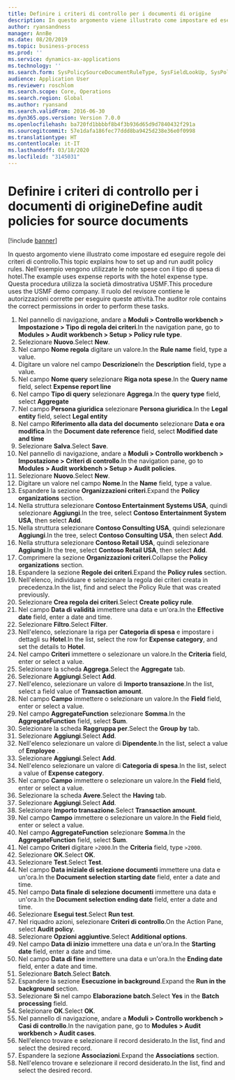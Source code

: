 ```yaml
---
title: Definire i criteri di controllo per i documenti di origine
description: In questo argomento viene illustrato come impostare ed eseguire regole dei criteri di controllo.
author: ryansandness
manager: AnnBe
ms.date: 08/20/2019
ms.topic: business-process
ms.prod: ''
ms.service: dynamics-ax-applications
ms.technology: ''
ms.search.form: SysPolicySourceDocumentRuleType, SysFieldLookUp, SysPolicyListPage, SysPolicy, AuditPolicyRule, SysQueryForm, SysQueryFieldLookUp, AuditPolicyDateSelection, AuditPolicyAdditionalOption, BatchJob, CaseDetail
audience: Application User
ms.reviewer: roschlom
ms.search.scope: Core, Operations
ms.search.region: Global
ms.author: ryansand
ms.search.validFrom: 2016-06-30
ms.dyn365.ops.version: Version 7.0.0
ms.openlocfilehash: ba720fd1bbbbf8b4f3b936d65d9d7840432f291a
ms.sourcegitcommit: 57e1dafa186fec77ddd8ba9425d238e36e0f0998
ms.translationtype: HT
ms.contentlocale: it-IT
ms.lasthandoff: 03/18/2020
ms.locfileid: "3145031"
---
```

# <a name="define-audit-policies-for-source-documents"></a><span data-ttu-id="31edd-103">Definire i criteri di controllo per i documenti di origine</span><span class="sxs-lookup"><span data-stu-id="31edd-103">Define audit policies for source documents</span></span>

[!include [banner](../../includes/banner.md)]

<span data-ttu-id="31edd-104">In questo argomento viene illustrato come impostare ed eseguire regole dei criteri di controllo.</span><span class="sxs-lookup"><span data-stu-id="31edd-104">This topic explains how to set up and run audit policy rules.</span></span> <span data-ttu-id="31edd-105">Nell'esempio vengono utilizzate le note spese con il tipo di spesa di hotel.</span><span class="sxs-lookup"><span data-stu-id="31edd-105">The example uses expense reports with the hotel expense type.</span></span> <span data-ttu-id="31edd-106">Questa procedura utilizza la società dimostrativa USMF.</span><span class="sxs-lookup"><span data-stu-id="31edd-106">This procedure uses the USMF demo company.</span></span> <span data-ttu-id="31edd-107">Il ruolo del revisore contiene le autorizzazioni corrette per eseguire queste attività.</span><span class="sxs-lookup"><span data-stu-id="31edd-107">The auditor role contains the correct permissions in order to perform these tasks.</span></span>

1. <span data-ttu-id="31edd-108">Nel pannello di navigazione, andare a **Moduli > Controllo workbench > Impostazione > Tipo di regola dei criteri**.</span><span class="sxs-lookup"><span data-stu-id="31edd-108">In the navigation pane, go to **Modules > Audit workbench > Setup > Policy rule type**.</span></span>
2. <span data-ttu-id="31edd-109">Selezionare **Nuovo**.</span><span class="sxs-lookup"><span data-stu-id="31edd-109">Select **New**.</span></span>
3. <span data-ttu-id="31edd-110">Nel campo **Nome regola** digitare un valore.</span><span class="sxs-lookup"><span data-stu-id="31edd-110">In the **Rule name** field, type a value.</span></span>
4. <span data-ttu-id="31edd-111">Digitare un valore nel campo **Descrizione**</span><span class="sxs-lookup"><span data-stu-id="31edd-111">In the **Description** field, type a value.</span></span>
5. <span data-ttu-id="31edd-112">Nel campo **Nome query** selezionare **Riga nota spese**.</span><span class="sxs-lookup"><span data-stu-id="31edd-112">In the **Query name** field, select **Expense report line**</span></span>
6. <span data-ttu-id="31edd-113">Nel campo **Tipo di query** selezionare **Aggrega**.</span><span class="sxs-lookup"><span data-stu-id="31edd-113">In the **query type** field, select **Aggregate**</span></span>
7. <span data-ttu-id="31edd-114">Nel campo **Persona giuridica** selezionare **Persona giuridica**.</span><span class="sxs-lookup"><span data-stu-id="31edd-114">In the **Legal entity** field, select **Legal entity**</span></span>
8. <span data-ttu-id="31edd-115">Nel campo **Riferimento alla data del documento** selezionare **Data e ora modifica**.</span><span class="sxs-lookup"><span data-stu-id="31edd-115">In the **Document date reference** field, select **Modified date and time**</span></span>
9. <span data-ttu-id="31edd-116">Selezionare **Salva**.</span><span class="sxs-lookup"><span data-stu-id="31edd-116">Select **Save**.</span></span>
10. <span data-ttu-id="31edd-117">Nel pannello di navigazione, andare a **Moduli > Controllo workbench > Impostazione > Criteri di controllo**.</span><span class="sxs-lookup"><span data-stu-id="31edd-117">In the navigation pane, go to **Modules > Audit workbench > Setup > Audit policies**.</span></span>
11. <span data-ttu-id="31edd-118">Selezionare **Nuovo**.</span><span class="sxs-lookup"><span data-stu-id="31edd-118">Select **New**.</span></span>
12. <span data-ttu-id="31edd-119">Digitare un valore nel campo **Nome**.</span><span class="sxs-lookup"><span data-stu-id="31edd-119">In the **Name** field, type a value.</span></span>
13. <span data-ttu-id="31edd-120">Espandere la sezione **Organizzazioni criteri**.</span><span class="sxs-lookup"><span data-stu-id="31edd-120">Expand the **Policy organizations** section.</span></span>
14. <span data-ttu-id="31edd-121">Nella struttura selezionare **Contoso Entertainment Systems USA**, quindi selezionare **Aggiungi**.</span><span class="sxs-lookup"><span data-stu-id="31edd-121">In the tree, select **Contoso Entertainment System USA**, then select **Add**.</span></span>
15. <span data-ttu-id="31edd-122">Nella struttura selezionare **Contoso Consulting USA**, quindi selezionare **Aggiungi**.</span><span class="sxs-lookup"><span data-stu-id="31edd-122">In the tree, select **Contoso Consulting USA**, then select **Add**.</span></span>
16. <span data-ttu-id="31edd-123">Nella struttura selezionare **Contoso Retail USA**, quindi selezionare **Aggiungi**.</span><span class="sxs-lookup"><span data-stu-id="31edd-123">In the tree, select **Contoso Retail USA**, then select **Add**.</span></span>
17. <span data-ttu-id="31edd-124">Comprimere la sezione **Organizzazioni criteri**.</span><span class="sxs-lookup"><span data-stu-id="31edd-124">Collapse the **Policy organizations** section.</span></span>
18. <span data-ttu-id="31edd-125">Espandere la sezione **Regole dei criteri**.</span><span class="sxs-lookup"><span data-stu-id="31edd-125">Expand the **Policy rules** section.</span></span>
19. <span data-ttu-id="31edd-126">Nell'elenco, individuare e selezionare la regola dei criteri creata in precedenza.</span><span class="sxs-lookup"><span data-stu-id="31edd-126">In the list, find and select the Policy Rule that was created previously.</span></span>
20. <span data-ttu-id="31edd-127">Selezionare **Crea regola dei criteri**.</span><span class="sxs-lookup"><span data-stu-id="31edd-127">Select **Create policy rule**.</span></span>
21. <span data-ttu-id="31edd-128">Nel campo **Data di validità** immettere una data e un'ora.</span><span class="sxs-lookup"><span data-stu-id="31edd-128">In the **Effective date** field, enter a date and time.</span></span>
22. <span data-ttu-id="31edd-129">Selezionare **Filtro**.</span><span class="sxs-lookup"><span data-stu-id="31edd-129">Select **Filter**.</span></span>
23. <span data-ttu-id="31edd-130">Nell'elenco, selezionare la riga per **Categoria di spesa** e impostare i dettagli su **Hotel**.</span><span class="sxs-lookup"><span data-stu-id="31edd-130">In the list, select the row for **Expense category**, and set the details to **Hotel**.</span></span>
24. <span data-ttu-id="31edd-131">Nel campo **Criteri** immettere o selezionare un valore.</span><span class="sxs-lookup"><span data-stu-id="31edd-131">In the **Criteria** field, enter or select a value.</span></span>
25. <span data-ttu-id="31edd-132">Selezionare la scheda **Aggrega**.</span><span class="sxs-lookup"><span data-stu-id="31edd-132">Select the **Aggregate** tab.</span></span>
26. <span data-ttu-id="31edd-133">Selezionare **Aggiungi**.</span><span class="sxs-lookup"><span data-stu-id="31edd-133">Select **Add**.</span></span>
27. <span data-ttu-id="31edd-134">Nell'elenco, selezionare un valore di **Importo transazione**.</span><span class="sxs-lookup"><span data-stu-id="31edd-134">In the list, select a field value of **Transaction amount**.</span></span>
28. <span data-ttu-id="31edd-135">Nel campo **Campo** immettere o selezionare un valore.</span><span class="sxs-lookup"><span data-stu-id="31edd-135">In the **Field** field, enter or select a value.</span></span>
29. <span data-ttu-id="31edd-136">Nel campo **AggregateFunction** selezionare **Somma**.</span><span class="sxs-lookup"><span data-stu-id="31edd-136">In the **AggregateFunction** field, select **Sum**.</span></span>
30. <span data-ttu-id="31edd-137">Selezionare la scheda **Raggruppa per**.</span><span class="sxs-lookup"><span data-stu-id="31edd-137">Select the **Group by** tab.</span></span>
31. <span data-ttu-id="31edd-138">Selezionare **Aggiungi**.</span><span class="sxs-lookup"><span data-stu-id="31edd-138">Select **Add**.</span></span>
32. <span data-ttu-id="31edd-139">Nell'elenco selezionare un valore di **Dipendente**.</span><span class="sxs-lookup"><span data-stu-id="31edd-139">In the list, select a value of **Employee** .</span></span>
33. <span data-ttu-id="31edd-140">Selezionare **Aggiungi**.</span><span class="sxs-lookup"><span data-stu-id="31edd-140">Select **Add**.</span></span>
34. <span data-ttu-id="31edd-141">Nell'elenco selezionare un valore di **Categoria di spesa**.</span><span class="sxs-lookup"><span data-stu-id="31edd-141">In the list, select a value of **Expense category**.</span></span>
35. <span data-ttu-id="31edd-142">Nel campo **Campo** immettere o selezionare un valore.</span><span class="sxs-lookup"><span data-stu-id="31edd-142">In the **Field** field, enter or select a value.</span></span>
36. <span data-ttu-id="31edd-143">Selezionare la scheda **Avere**.</span><span class="sxs-lookup"><span data-stu-id="31edd-143">Select the **Having** tab.</span></span>
37. <span data-ttu-id="31edd-144">Selezionare **Aggiungi**.</span><span class="sxs-lookup"><span data-stu-id="31edd-144">Select **Add**.</span></span>
38. <span data-ttu-id="31edd-145">Selezionare **Importo transazione**.</span><span class="sxs-lookup"><span data-stu-id="31edd-145">Select **Transaction amount**.</span></span>
39. <span data-ttu-id="31edd-146">Nel campo **Campo** immettere o selezionare un valore.</span><span class="sxs-lookup"><span data-stu-id="31edd-146">In the **Field** field, enter or select a value.</span></span>
40. <span data-ttu-id="31edd-147">Nel campo **AggregateFunction** selezionare **Somma**.</span><span class="sxs-lookup"><span data-stu-id="31edd-147">In the **AggregateFunction** field, select **Sum**.</span></span>
41. <span data-ttu-id="31edd-148">Nel campo **Criteri** digitare `>2000`.</span><span class="sxs-lookup"><span data-stu-id="31edd-148">In the **Criteria** field, type `>2000`.</span></span>
42. <span data-ttu-id="31edd-149">Selezionare **OK**.</span><span class="sxs-lookup"><span data-stu-id="31edd-149">Select **OK**.</span></span>
43. <span data-ttu-id="31edd-150">Selezionare **Test**.</span><span class="sxs-lookup"><span data-stu-id="31edd-150">Select **Test**.</span></span>
44. <span data-ttu-id="31edd-151">Nel campo **Data iniziale di selezione documenti** immettere una data e un'ora.</span><span class="sxs-lookup"><span data-stu-id="31edd-151">In the **Document selection starting date** field, enter a date and time.</span></span>
45. <span data-ttu-id="31edd-152">Nel campo **Data finale di selezione documenti** immettere una data e un'ora.</span><span class="sxs-lookup"><span data-stu-id="31edd-152">In the **Document selection ending date** field, enter a date and time.</span></span>
46. <span data-ttu-id="31edd-153">Selezionare **Esegui test**.</span><span class="sxs-lookup"><span data-stu-id="31edd-153">Select **Run test**.</span></span>
47. <span data-ttu-id="31edd-154">Nel riquadro azioni, selezionare **Criteri di controllo**.</span><span class="sxs-lookup"><span data-stu-id="31edd-154">On the Action Pane, select **Audit policy**.</span></span>
48. <span data-ttu-id="31edd-155">Selezionare **Opzioni aggiuntive**.</span><span class="sxs-lookup"><span data-stu-id="31edd-155">Select **Additional options**.</span></span>
49. <span data-ttu-id="31edd-156">Nel campo **Data di inizio** immettere una data e un'ora.</span><span class="sxs-lookup"><span data-stu-id="31edd-156">In the **Starting date** field, enter a date and time.</span></span>
50. <span data-ttu-id="31edd-157">Nel campo **Data di fine** immettere una data e un'ora.</span><span class="sxs-lookup"><span data-stu-id="31edd-157">In the **Ending date** field, enter a date and time.</span></span>
51. <span data-ttu-id="31edd-158">Selezionare **Batch**.</span><span class="sxs-lookup"><span data-stu-id="31edd-158">Select **Batch**.</span></span>
52. <span data-ttu-id="31edd-159">Espandere la sezione **Esecuzione in background**.</span><span class="sxs-lookup"><span data-stu-id="31edd-159">Expand the **Run in the background** section.</span></span>
53. <span data-ttu-id="31edd-160">Selezionare **Sì** nel campo **Elaborazione batch**.</span><span class="sxs-lookup"><span data-stu-id="31edd-160">Select **Yes** in the **Batch processing** field.</span></span>
54. <span data-ttu-id="31edd-161">Selezionare **OK**.</span><span class="sxs-lookup"><span data-stu-id="31edd-161">Select **OK**.</span></span>
55. <span data-ttu-id="31edd-162">Nel pannello di navigazione, andare a **Moduli > Controllo workbench > Casi di controllo**.</span><span class="sxs-lookup"><span data-stu-id="31edd-162">In the navigation pane, go to **Modules > Audit workbench > Audit cases**.</span></span>
56. <span data-ttu-id="31edd-163">Nell'elenco trovare e selezionare il record desiderato.</span><span class="sxs-lookup"><span data-stu-id="31edd-163">In the list, find and select the desired record.</span></span>
57. <span data-ttu-id="31edd-164">Espandere la sezione **Associazioni**.</span><span class="sxs-lookup"><span data-stu-id="31edd-164">Expand the **Associations** section.</span></span>
58. <span data-ttu-id="31edd-165">Nell'elenco trovare e selezionare il record desiderato.</span><span class="sxs-lookup"><span data-stu-id="31edd-165">In the list, find and select the desired record.</span></span>

